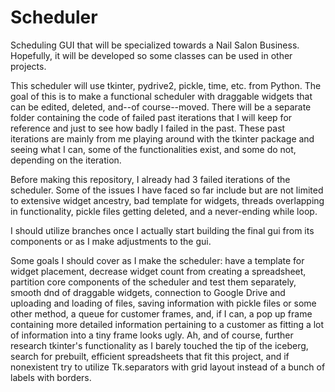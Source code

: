 # Scheduler
Scheduling GUI that will be specialized towards a Nail Salon Business. Hopefully, it will be developed 
so some classes can be used in other projects.

This scheduler will use tkinter, pydrive2, pickle, time, etc. from Python. The goal of this is to make 
a functional scheduler with draggable widgets that can be edited, deleted, and--of course--moved. There 
will be a separate folder containing the code of failed past iterations that I will keep for reference 
and just to see how badly I failed in the past. These past iterations are mainly from me playing around 
with the tkinter package and seeing what I can, some of the functionalities exist, and some do not, 
depending on the iteration. 

Before making this repository, I already had 3 failed iterations of the scheduler. Some of the issues I 
have faced so far include but are not limited to extensive widget ancestry, bad template for widgets, 
threads overlapping in functionality, pickle files getting deleted, and a never-ending while loop. 

I should utilize branches once I actually start building the final gui from its components or as I 
make adjustments to the gui.

Some goals I should cover as I make the scheduler: have a template for widget placement, decrease widget 
count from creating a spreadsheet, partition core components of the scheduler and test them separately, 
smooth dnd of draggable widgets, connection to Google Drive and uploading and loading of files, saving 
information with pickle files or some other method, a queue for customer frames, and, if I can, a pop up 
frame containing more detailed information pertaining to a customer as fitting a lot of information into 
a tiny frame looks ugly. Ah, and of course, further research tkinter's functionality as I barely touched 
the tip of the iceberg, search for prebuilt, efficient spreadsheets that fit this project, and if 
nonexistent try to utilize Tk.separators with grid layout instead of a bunch of labels with borders. 
